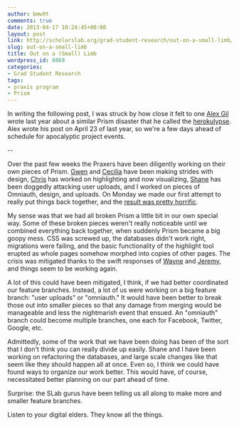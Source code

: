 ```yaml
---
author: bmw9t
comments: true
date: 2013-04-17 10:24:45+00:00
layout: post
link: http://scholarslab.org/grad-student-research/out-on-a-small-limb/
slug: out-on-a-small-limb
title: Out on a (Small) Limb
wordpress_id: 8069
categories:
- Grad Student Research
tags:
- praxis program
- Prism
---
```


In writing the following post, I was struck by how close it felt to one [Alex Gil](http://www.scholarslab.org/people/alex-gil/) wrote last year about a similar Prism disaster that he called the [herokulypse](http://www.scholarslab.org/grad-student-research/and-then-the-light-bulb-blew/). Alex wrote his post on April 23 of last year, so we're a few days ahead of schedule for apocalyptic project events.

--

Over the past few weeks the Praxers have been diligently working on their own pieces of Prism. [Gwen](http://www.scholarslab.org/people/gwen-nally/) and [Cecilia](http://www.scholarslab.org/people/cecilia-marquez/) have been making strides with design, [Chris](http://www.scholarslab.org/people/chris-peck/) has worked on highlighting and now visualizing, [Shane](http://www.scholarslab.org/people/shane-lin/) has been doggedly attacking user uploads, and I worked on pieces of Omniauth, design, and uploads. On Monday we made our first attempt to really put things back together, and the [result was pretty horrific](http://www.youtube.com/watch?v=KOi9hHjmYq4&t=1m38s).

My sense was that we had all broken Prism a little bit in our own special way. Some of these broken pieces weren't really noticeable until we combined everything back together, when suddenly Prism became a big goopy mess. CSS was screwed up, the databases didn't work right, migrations were failing, and the basic functionality of the highlight tool erupted as whole pages somehow morphed into copies of other pages. The crisis was mitigated thanks to the swift responses of [Wayne](http://www.scholarslab.org/people/wayne-graham/) and [Jeremy](http://www.scholarslab.org/people/jeremy-boggs/), and things seem to be working again.

A lot of this could have been mitigated, I think, if we had better coordinated our feature branches. Instead, a lot of us were working on a big feature branch: "user uploads" or "omniauth." It would have been better to break those out into smaller pieces so that any damage from merging would be manageable and less the nightmarish event that ensued. An "omniauth" branch could become multiple branches, one each for Facebook, Twitter, Google, etc.

Admittedly, some of the work that we have been doing has been of the sort that I don't think you can really divide up easily. Shane and I have been working on refactoring the databases, and large scale changes like that seem like they should happen all at once. Even so, I think we could have found ways to organize our work better. This would have, of course, necessitated better planning on our part ahead of time.

Surprise: the SLab gurus have been telling us all along to make more and smaller feature branches.

Listen to your digital elders. They know all the things.
